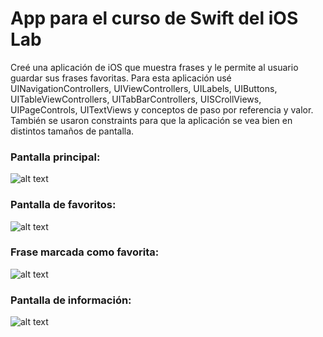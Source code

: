 # App para el curso de Swift del iOS Lab
Creé una aplicación de iOS que muestra frases y le permite al usuario guardar sus frases favoritas. Para esta aplicación usé UINavigationControllers, UIViewControllers, UILabels, UIButtons, UITableViewControllers, UITabBarControllers, UISCrollViews, UIPageControls, UITextViews y conceptos de paso por referencia y valor. También se usaron constraints para que la aplicación se vea bien en distintos tamaños de pantalla.

### Pantalla principal:
![alt text][captura1]

[captura1]: https://i.ibb.co/QNxw8hT/Simulator-Screen-Shot-i-Phone-8-2019-08-31-at-10-29-40.png

### Pantalla de favoritos:
![alt text][captura2]

[captura2]: https://i.ibb.co/M2pPpgW/Simulator-Screen-Shot-i-Phone-8-2019-08-31-at-10-32-22.png

### Frase marcada como favorita:
![alt text][captura3]

[captura3]: https://i.ibb.co/5TsWccW/Simulator-Screen-Shot-i-Phone-8-2019-08-31-at-10-32-16.png

### Pantalla de información:
![alt text][captura4]

[captura4]: https://i.ibb.co/xYZbMsN/Simulator-Screen-Shot-i-Phone-8-2019-08-31-at-10-31-15.png
